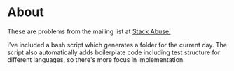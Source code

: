 # About

These are problems from the mailing list at [Stack Abuse.](https://dailycodingproblem.com/)

I've included a bash script which generates a folder for the current day. 
The script also automatically adds boilerplate code including test structure for different languages, so there's more focus in implementation.